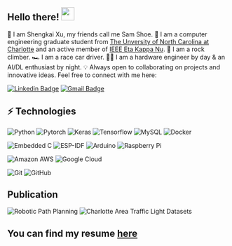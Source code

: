 ## Hello there! <img src="https://raw.githubusercontent.com/aemmadi/aemmadi/master/wave.gif" width="30">

🧙 I am Shengkai Xu, my friends call me Sam Shoe.
🏫 I am a computer engineering graduate student from [The Unversity of North Carolina at Charlotte](https://charlotte.edu/) and an active member of [IEEE Eta Kappa Nu](https://hkn.ieee.org/).
🧗 I am a rock climber.
🏎 I am a race car driver.
🧑‍💻 I am a hardware engineer by day & an AI/DL enthusiast by night.
💡 Always open to collaborating on projects and innovative ideas. Feel free to connect with me here:

[![Linkedin Badge](https://img.shields.io/badge/-anirudhemmadi-blue?style=flat-square&logo=Linkedin&logoColor=white&link=https://www.linkedin.com/in/shengkai-xu-sam/)](https://www.linkedin.com/in/shengkai-xu-sam/)
[![Gmail Badge](https://img.shields.io/badge/-kanna6501@gmail.com-c14438?style=flat-square&logo=Gmail&logoColor=white&link=mailto:shengkai.x.sam@gmail.com)](mailto:shengkai.x.sam@gmail.com)

## ⚡ Technologies

![Python](https://img.shields.io/badge/-Python-black?style=flat-square&logo=Python)
![Pytorch](https://img.shields.io/badge/-Pytorch-black?style=flat-square&logo=pytorch)
![Keras](https://img.shields.io/badge/-Keras-black?style=flat-square&logo=keras)
![Tensorflow](https://img.shields.io/badge/-Tensorflow-black?style=flat-square&logo=tensorflow)
![MySQL](https://img.shields.io/badge/-MySQL-black?style=flat-square&logo=mysql)
![Docker](https://img.shields.io/badge/-Docker-black?style=flat-square&logo=docker)

![Embedded C](https://img.shields.io/badge/-Embedded%20C-00599C?style=flat-square&logo=c)
![ESP-IDF](https://img.shields.io/badge/-ESP%20IDF-563D7C?style=flat-square&logo=espressif)
![Arduino](https://img.shields.io/badge/-Arduino-black?style=flat-square&logo=arduino)
![Raspberry Pi](https://img.shields.io/badge/-Raspberry%20Pi-C51A4A?style=flat-square&logo=Raspberry-Pi)

![Amazon AWS](https://img.shields.io/badge/Amazon%20AWS-232F3E?style=flat-square&logo=amazon-aws)
![Google Cloud](https://img.shields.io/badge/Google%20Cloud-black?style=flat-square&logo=google-cloud)

![Git](https://img.shields.io/badge/-Git-black?style=flat-square&logo=git)
![GitHub](https://img.shields.io/badge/-GitHub-181717?style=flat-square&logo=github)

## Publication
![Robotic Path Planning](https://img.shields.io/badge/IEEE%20SoutheastCon-Path%20Planning%20for%20Robotic%20Delivery%20Systems-blue?logo=ieee)
![Charlotte Area Traffic Light Datasets](https://img.shields.io/badge/IEEE%20HONET-Charlotte%20Area%20Traffic%20Light%20Datasets%20(In%20press)-blue?logo=ieee)

## You can find my resume [here](https://github.com/samxu29/samxu29/blob/main/shengkaixu_2023resume.pdf)
